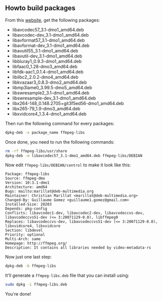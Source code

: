 ## Howto build packages

From this [website](http://www.deb-multimedia.org/dists/unstable/main/binary-amd64/), get the following packages:

 * libavcodec57_3.1-dmo1_amd64.deb
 * libavcodec-dev_3.1-dmo1_amd64.deb
 * libavformat57_3.1-dmo1_amd64.deb
 * libavformat-dev_3.1-dmo1_amd64.deb
 * libavutil55_3.1-dmo1_amd64.deb
 * libavutil-dev_3.1-dmo1_amd64.deb
 * libbluray1_0.9.3-dmo1_amd64.deb
 * libfaac0_1.28-dmo3_amd64.deb
 * libfdk-aac1_0.1.4-dmo1_amd64.deb
 * libilbc2_2.0.2-dmo4_amd64.deb
 * libkvazaar3_0.8.3-dmo2_amd64.deb
 * libmp3lame0_3.99.5-dmo5_amd64.deb
 * libswresample2_3.1-dmo1_amd64.deb
 * libswresample-dev_3.1-dmo1_amd64.deb
 * libx264-148_0.148.2705+git3f5ed56-dmo1_amd64.deb
 * libx265-79_1.9-dmo3_amd64.deb
 * libxvidcore4_1.3.4-dmo1_amd64.deb

Then run the following command for every packages:

```bash
dpkg-deb -x package_name ffmpeg-libs
```

Once done, you need to run the following commands:

```bash
rm -rf ffmpeg-libs/usr/share
dpkg-deb -e libavcodec57_3.1-dmo1_amd64.deb ffmpeg-libs/DEBIAN
```

Now edit `ffmpeg-libs/DEBIAN/control` to make it look like this:

```text
Package: ffmpeg-libs
Source: ffmpeg-dmo
Version: 10:3.1-dmo1
Architecture: amd64
Bugs: mailto:marillat@deb-multimedia.org
Maintainer: Christian Marillat <marillat@deb-multimedia.org>
Changed-By: Guillaume Gomez <guillaume1.gomez@gmail.com>
Installed-Size: 20203
Depends: pkg-config
Conflicts: libavcodec1-dev, libavcodec2-dev, libavcodeccvs-dev, libavcodeccvs51-dev (<= 3:20071129-0.0), libffmpeg0
Replaces: libavcodeccvs-dev, libavcodeccvs51-dev (<= 3:20071129-0.0), libxvidcore4, libxvidcore
Section: libdevel
Priority: optional
Multi-Arch: same
Homepage: http://ffmpeg.org/
Description: It contains all libraries needed by video-metadata-rs
```

Now just one last step:

```bash
dpkg-deb -b ffmpeg-libs
```

It'll generate a `ffmpeg-libs.deb` file that you can install using:

```bash
sudo dpkg -i ffmpeg-libs.deb
```

You're done!
